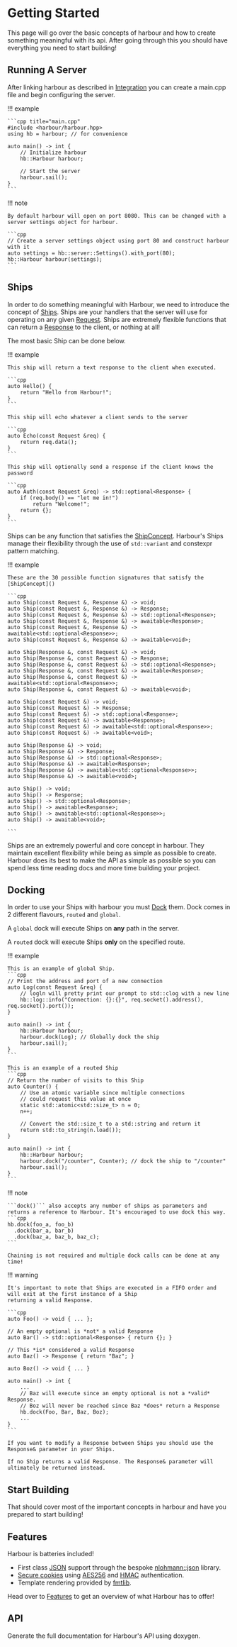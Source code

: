 # Getting Started

This page will go over the basic concepts of harbour and how to create something meaningful with its api.
After going through this you should have everything you need to start building!

## Running A Server

After linking harbour as described in [Integration](../integration/index.md) you can create a main.cpp file
and begin configuring the server.

!!! example

    ```cpp title="main.cpp"
    #include <harbour/harbour.hpp>
    using hb = harbour; // for convenience

    auto main() -> int {
        // Initialize harbour
        hb::Harbour harbour;

        // Start the server
        harbour.sail();
    }
    ```

!!! note

    By default harbour will open on port 8080. This can be changed with a server settings object for harbour.

    ```cpp
    // Create a server settings object using port 80 and construct harbour with it
    auto settings = hb::server::Settings().with_port(80);
    hb::Harbour harbour(settings);
    ```

## Ships

In order to do something meaningful with Harbour, we need to introduce the concept of [Ships]().
Ships are your handlers that the server will use for operating on any given [Request]().
Ships are extremely flexible functions that can return a [Response]() to the client, or nothing at all!

The most basic Ship can be done below.

!!! example

    This ship will return a text response to the client when executed.
    
    ```cpp
    auto Hello() {
        return "Hello from Harbour!";
    }
    ```

    This ship will echo whatever a client sends to the server

    ```cpp
    auto Echo(const Request &req) {
        return req.data();
    }
    ```

    This ship will optionally send a response if the client knows the password

    ```cpp
    auto Auth(const Request &req) -> std::optional<Response> {
        if (req.body() == "let me in!") 
            return "Welcome!";
        return {};
    }
    ```

Ships can be any function that satisfies the [ShipConcept]().
Harbour's Ships manage their flexibility through the use of ```std::variant``` and constexpr pattern matching.

!!! example

    These are the 30 possible function signatures that satisfy the [ShipConcept]()

    ```cpp
    auto Ship(const Request &, Response &) -> void;
    auto Ship(const Request &, Response &) -> Response;
    auto Ship(const Request &, Response &) -> std::optional<Response>;
    auto Ship(const Request &, Response &) -> awaitable<Response>;
    auto Ship(const Request &, Response &) -> awaitable<std::optional<Response>>;
    auto Ship(const Request &, Response &) -> awaitable<void>;

    auto Ship(Response &, const Request &) -> void;
    auto Ship(Response &, const Request &) -> Response;
    auto Ship(Response &, const Request &) -> std::optional<Response>;
    auto Ship(Response &, const Request &) -> awaitable<Response>;
    auto Ship(Response &, const Request &) -> awaitable<std::optional<Response>>;
    auto Ship(Response &, const Request &) -> awaitable<void>;

    auto Ship(const Request &) -> void;
    auto Ship(const Request &) -> Response;
    auto Ship(const Request &) -> std::optional<Response>;
    auto Ship(const Request &) -> awaitable<Response>;
    auto Ship(const Request &) -> awaitable<std::optional<Response>>;
    auto Ship(const Request &) -> awaitable<void>;

    auto Ship(Response &) -> void;
    auto Ship(Response &) -> Response;
    auto Ship(Response &) -> std::optional<Response>;
    auto Ship(Response &) -> awaitable<Response>;
    auto Ship(Response &) -> awaitable<std::optional<Response>>;
    auto Ship(Response &) -> awaitable<void>;

    auto Ship() -> void;
    auto Ship() -> Response;
    auto Ship() -> std::optional<Response>;
    auto Ship() -> awaitable<Response>;
    auto Ship() -> awaitable<std::optional<Response>>;
    auto Ship() -> awaitable<void>;

    ```

Ships are an extremely powerful and core concept in harbour. They maintain excellent flexibility while being as simple
as possible to create. Harbour does its best to make the API as simple as possible so you can spend less time reading docs
and more time building your project.

## Docking

In order to use your Ships with harbour you must [Dock]() them.
Dock comes in 2 different flavours, ```routed``` and ```global```.

A ```global``` dock will execute Ships on **any** path in the server.

A ```routed``` dock will execute Ships **only** on the specified route.

!!! example

    This is an example of global Ship.
    ```cpp
    // Print the address and port of a new connection
    auto Log(const Request &req) {
        // logln will pretty print our prompt to std::clog with a new line
        hb::log::info("Connection: {}:{}", req.socket().address(), req.socket().port());
    }

    auto main() -> int {
        hb::Harbour harbour;
        harbour.dock(Log); // Globally dock the ship
        harbour.sail();
    }
    ```

    This is an example of a routed Ship
    ```cpp
    // Return the number of visits to this Ship
    auto Counter() {
        // Use an atomic variable since multiple connections 
        // could request this value at once
        static std::atomic<std::size_t> n = 0;
        n++;

        // Convert the std::size_t to a std::string and return it
        return std::to_string(n.load());
    }

    auto main() -> int {
        hb::Harbour harbour;
        harbour.dock("/counter", Counter); // dock the ship to "/counter"
        harbour.sail();
    }
    ```

!!! note

    ```dock()``` also accepts any number of ships as parameters and returns a reference to Harbour. It's encouraged to use dock this way.
    ```cpp
    hb.dock(foo_a, foo_b)
      .dock(bar_a, bar_b)
      .dock(baz_a, baz_b, baz_c);
    ```

    Chaining is not required and multiple dock calls can be done at any time!

!!! warning

    It's important to note that Ships are executed in a FIFO order and will exit at the first instance of a Ship
    returning a valid Response.

    ```cpp
    auto Foo() -> void { ... };

    // An empty optional is *not* a valid Response
    auto Bar() -> std::optional<Response> { return {}; }

    // This *is* considered a valid Response
    auto Baz() -> Response { return "Baz"; } 

    auto Boz() -> void { ... }

    auto main() -> int {
        ...
        // Baz will execute since an empty optional is not a *valid* Response.
        // Boz will never be reached since Baz *does* return a Response 
        hb.dock(Foo, Bar, Baz, Boz);
        ...
    }
    ```

    If you want to modify a Response between Ships you should use the Response& parameter in your Ships.

    If no Ship returns a valid Response. The Response& parameter will ultimately be returned instead.


## Start Building

That should cover most of the important concepts in harbour and have you prepared to start building!

## Features

Harbour is batteries included!

- First class [JSON]() support through the bespoke [nlohmann::json](https://json.nlohmann.me/) library.
- [Secure cookies]() using [AES256]() and [HMAC]() authentication.  
- Template rendering provided by [fmtlib](). 

Head over to [Features](../features/index.md) to get an overview of what Harbour has to offer!

## API

Generate the full documentation for Harbour's API using doxygen.
